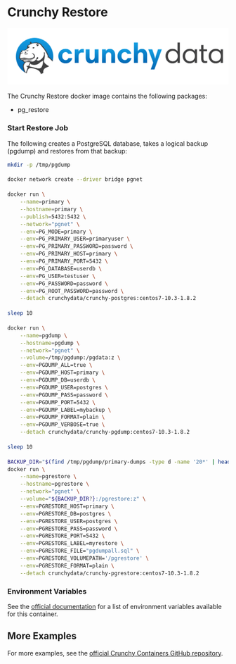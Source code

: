 # Crunchy Restore

![](https://raw.githubusercontent.com/CrunchyData/crunchy-containers/master/images/crunchy_logo.png)

The Crunchy Restore docker image contains the following packages:

* pg_restore

### Start Restore Job

The following creates a PostgreSQL database, takes a logical backup (pgdump) and restores from that backup:

```bash
mkdir -p /tmp/pgdump

docker network create --driver bridge pgnet

docker run \
    --name=primary \
    --hostname=primary \
    --publish=5432:5432 \
    --network="pgnet" \
    --env=PG_MODE=primary \
    --env=PG_PRIMARY_USER=primaryuser \
    --env=PG_PRIMARY_PASSWORD=password \
    --env=PG_PRIMARY_HOST=primary \
    --env=PG_PRIMARY_PORT=5432 \
    --env=PG_DATABASE=userdb \
    --env=PG_USER=testuser \
    --env=PG_PASSWORD=password \
    --env=PG_ROOT_PASSWORD=password \
    --detach crunchydata/crunchy-postgres:centos7-10.3-1.8.2

sleep 10

docker run \
    --name=pgdump \
    --hostname=pgdump \
    --network="pgnet" \
    --volume=/tmp/pgdump:/pgdata:z \
    --env=PGDUMP_ALL=true \
    --env=PGDUMP_HOST=primary \
    --env=PGDUMP_DB=userdb \
    --env=PGDUMP_USER=postgres \
    --env=PGDUMP_PASS=password \
    --env=PGDUMP_PORT=5432 \
    --env=PGDUMP_LABEL=mybackup \
    --env=PGDUMP_FORMAT=plain \
    --env=PGDUMP_VERBOSE=true \
    --detach crunchydata/crunchy-pgdump:centos7-10.3-1.8.2

sleep 10

BACKUP_DIR="$(find /tmp/pgdump/primary-dumps -type d -name '20*' | head -n 1)"
docker run \
    --name=pgrestore \
    --hostname=pgrestore \
    --network="pgnet" \
    --volume="${BACKUP_DIR?}:/pgrestore:z" \
    --env=PGRESTORE_HOST=primary \
    --env=PGRESTORE_DB=postgres \
    --env=PGRESTORE_USER=postgres \
    --env=PGRESTORE_PASS=password \
    --env=PGRESTORE_PORT=5432 \
    --env=PGRESTORE_LABEL=myrestore \
    --env=PGRESTORE_FILE="pgdumpall.sql" \
    --env=PGRESTORE_VOLUMEPATH='/pgrestore' \
    --env=PGRESTORE_FORMAT=plain \
    --detach crunchydata/crunchy-pgrestore:centos7-10.3-1.8.2
```

### Environment Variables

See the [official documentation](https://github.com/CrunchyData/crunchy-containers/blob/master/docs/containers.adoc#crunchy-pgrestore) for a list of environment variables available for this container.


## More Examples

For more examples, see the [official Crunchy Containers GitHub repository](https://github.com/CrunchyData/crunchy-containers/tree/master/examples/docker).
